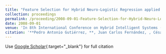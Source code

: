 ```yaml
---
title: "Feature Selection for Hybrid Neuro-Logistic Regression applied to Classification of Remote Sensed Data"
collection: proceedings
permalink: /proceeding/2008-09-01-Feature-Selection-for-Hybrid-Neuro-Logistic-Regression-applied-to-Classification-of-Remote-Sensed-Data
date: 2008-09-01
venue: 'In 8th International Conference on Hybrid Intelligent Systems (HIS08)'
citation: '**Pedro Antonio Gutiérrez, **, Juan Carlos Fernández, , César Hervás-Martínez, F. López Granados, , M. Jurado Expósito, , J.M Peña-Barragán, &quot;Feature Selection for Hybrid Neuro-Logistic Regression applied to Classification of Remote Sensed Data.&quot; In 8th International Conference on Hybrid Intelligent Systems (HIS08), 2008, Barcelona, Spain, pp.625--630.'
---
```

Use [Google Scholar](https://scholar.google.com/scholar?q=Feature+Selection+for+Hybrid+Neuro+Logistic+Regression+applied+to+Classification+of+Remote+Sensed+Data){:target="_blank"} for full citation